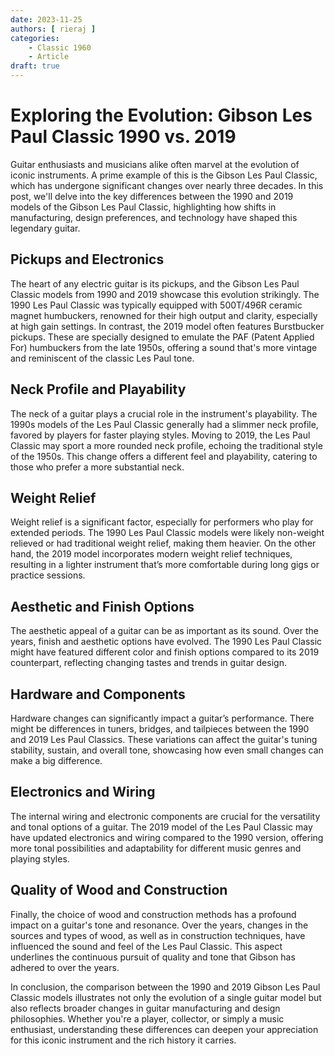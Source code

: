 ```yaml
---
date: 2023-11-25
authors: [ rieraj ]
categories:
    - Classic 1960
    - Article
draft: true
---
```

# Exploring the Evolution: Gibson Les Paul Classic 1990 vs. 2019

Guitar enthusiasts and musicians alike often marvel at the evolution of iconic instruments.
A prime example of this is the Gibson Les Paul Classic, which has undergone significant changes over nearly three decades.
In this post, we'll delve into the key differences between the 1990 and 2019 models of the Gibson Les Paul Classic, highlighting how shifts in manufacturing, design preferences, and technology have shaped this legendary guitar.

<!-- more -->

## Pickups and Electronics
The heart of any electric guitar is its pickups, and the Gibson Les Paul Classic models from 1990 and 2019 showcase this evolution strikingly.
The 1990 Les Paul Classic was typically equipped with 500T/496R ceramic magnet humbuckers, renowned for their high output and clarity, especially at high gain settings.
In contrast, the 2019 model often features Burstbucker pickups.
These are specially designed to emulate the PAF (Patent Applied For) humbuckers from the late 1950s, offering a sound that's more vintage and reminiscent of the classic Les Paul tone.

## Neck Profile and Playability
The neck of a guitar plays a crucial role in the instrument's playability.
The 1990s models of the Les Paul Classic generally had a slimmer neck profile, favored by players for faster playing styles.
Moving to 2019, the Les Paul Classic may sport a more rounded neck profile, echoing the traditional style of the 1950s.
This change offers a different feel and playability, catering to those who prefer a more substantial neck.

## Weight Relief
Weight relief is a significant factor, especially for performers who play for extended periods.
The 1990 Les Paul Classic models were likely non-weight relieved or had traditional weight relief, making them heavier.
On the other hand, the 2019 model incorporates modern weight relief techniques, resulting in a lighter instrument that’s more comfortable during long gigs or practice sessions.

## Aesthetic and Finish Options
The aesthetic appeal of a guitar can be as important as its sound.
Over the years, finish and aesthetic options have evolved.
The 1990 Les Paul Classic might have featured different color and finish options compared to its 2019 counterpart, reflecting changing tastes and trends in guitar design.

## Hardware and Components
Hardware changes can significantly impact a guitar’s performance.
There might be differences in tuners, bridges, and tailpieces between the 1990 and 2019 Les Paul Classics.
These variations can affect the guitar's tuning stability, sustain, and overall tone, showcasing how even small changes can make a big difference.

## Electronics and Wiring
The internal wiring and electronic components are crucial for the versatility and tonal options of a guitar.
The 2019 model of the Les Paul Classic may have updated electronics and wiring compared to the 1990 version, offering more tonal possibilities and adaptability for different music genres and playing styles.

## Quality of Wood and Construction
Finally, the choice of wood and construction methods has a profound impact on a guitar's tone and resonance.
Over the years, changes in the sources and types of wood, as well as in construction techniques, have influenced the sound and feel of the Les Paul Classic.
This aspect underlines the continuous pursuit of quality and tone that Gibson has adhered to over the years.

In conclusion, the comparison between the 1990 and 2019 Gibson Les Paul Classic models illustrates not only the evolution of a single guitar model but also reflects broader changes in guitar manufacturing and design philosophies.
Whether you're a player, collector, or simply a music enthusiast, understanding these differences can deepen your appreciation for this iconic instrument and the rich history it carries.
